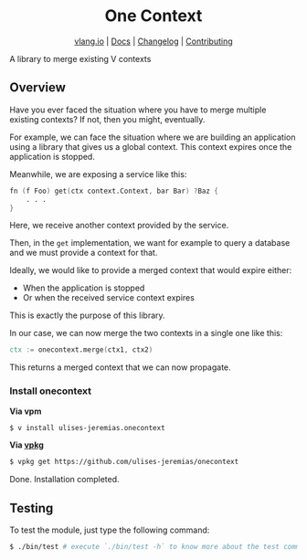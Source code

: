 <div align="center">
<h1>One Context</h1>

[vlang.io](https://vlang.io) |
[Docs](https://ulises-jeremias.github.io/onecontext) |
[Changelog](#) |
[Contributing](https://github.com/ulises-jeremias/onecontext/blob/main/CONTRIBUTING.md)

</div>

A library to merge existing V contexts

## Overview

Have you ever faced the situation where you have to merge multiple existing contexts?
If not, then you might, eventually.

For example, we can face the situation where we are building an application
using a library that gives us a global context.
This context expires once the application is stopped.

Meanwhile, we are exposing a service like this:

```v ignore
fn (f Foo) get(ctx context.Context, bar Bar) ?Baz {
	. . .
}
```

Here, we receive another context provided by the service.

Then, in the `get` implementation, we want for example to query a database
and we must provide a context for that.

Ideally, we would like to provide a merged context that would expire either:

- When the application is stopped
- Or when the received service context expires

This is exactly the purpose of this library.

In our case, we can now merge the two contexts in a single one like this:

```v ignore
ctx := onecontext.merge(ctx1, ctx2)
```

This returns a merged context that we can now propagate.

### Install onecontext

**Via vpm**

```sh
$ v install ulises-jeremias.onecontext
```

**Via [vpkg](https://github.com/v-pkg/vpkg)**

```sh
$ vpkg get https://github.com/ulises-jeremias/onecontext
```

Done. Installation completed.

## Testing

To test the module, just type the following command:

```sh
$ ./bin/test # execute `./bin/test -h` to know more about the test command
```

[workflowbadge]: https://github.com/ulises-jeremias/onecontext/workflows/Build%20and%20Test%20with%20deps/badge.svg
[validatedocsbadge]: https://github.com/ulises-jeremias/onecontext/workflows/Validate%20Docs/badge.svg
[licensebadge]: https://img.shields.io/badge/License-MIT-blue.svg
[workflowurl]: https://github.com/ulises-jeremias/onecontext/commits/main
[validatedocsurl]: https://github.com/ulises-jeremias/onecontext/commits/main
[licenseurl]: https://github.com/ulises-jeremias/onecontext/blob/main/LICENSE
